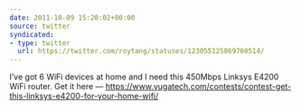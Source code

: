 ```yaml
---
date: 2011-10-09 15:20:02+00:00
source: twitter
syndicated:
- type: twitter
  url: https://twitter.com/roytang/statuses/123055125869760514/
---
```


I’ve got 6 WiFi devices at home and I need this 450Mbps Linksys E4200 WiFi router. Get it here — https://www.yugatech.com/contests/contest-get-this-linksys-e4200-for-your-home-wifi/